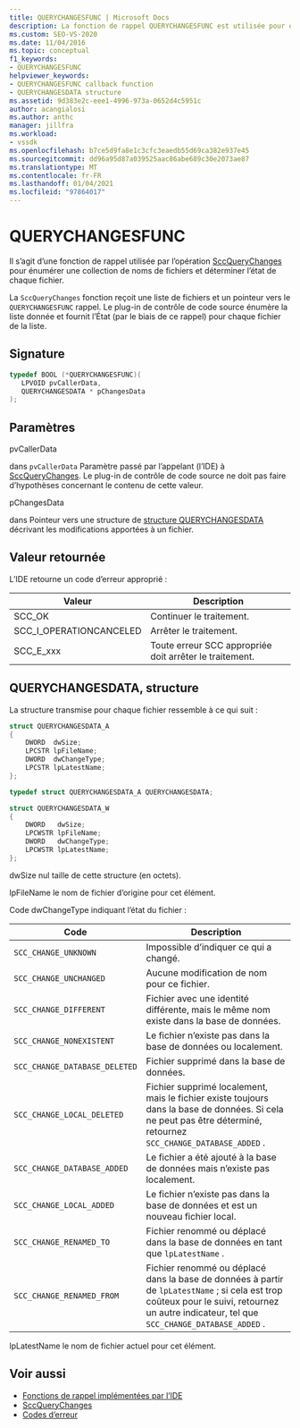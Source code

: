 ```yaml
---
title: QUERYCHANGESFUNC | Microsoft Docs
description: La fonction de rappel QUERYCHANGESFUNC est utilisée pour énumérer une collection de noms de fichiers et déterminer l’état de chaque fichier.
ms.custom: SEO-VS-2020
ms.date: 11/04/2016
ms.topic: conceptual
f1_keywords:
- QUERYCHANGESFUNC
helpviewer_keywords:
- QUERYCHANGESFUNC callback function
- QUERYCHANGESDATA structure
ms.assetid: 9d383e2c-eee1-4996-973a-0652d4c5951c
author: acangialosi
ms.author: anthc
manager: jillfra
ms.workload:
- vssdk
ms.openlocfilehash: b7ce5d9fa8e1c3cfc3eaedb55d69ca382e937e45
ms.sourcegitcommit: dd96a95d87a039525aac86abe689c30e2073ae87
ms.translationtype: MT
ms.contentlocale: fr-FR
ms.lasthandoff: 01/04/2021
ms.locfileid: "97864017"
---
```

# <a name="querychangesfunc"></a>QUERYCHANGESFUNC
Il s’agit d’une fonction de rappel utilisée par l’opération [SccQueryChanges](../extensibility/sccquerychanges-function.md) pour énumérer une collection de noms de fichiers et déterminer l’état de chaque fichier.

 La `SccQueryChanges` fonction reçoit une liste de fichiers et un pointeur vers le `QUERYCHANGESFUNC` rappel. Le plug-in de contrôle de code source énumère la liste donnée et fournit l’État (par le biais de ce rappel) pour chaque fichier de la liste.

## <a name="signature"></a>Signature

```cpp
typedef BOOL (*QUERYCHANGESFUNC)(
   LPVOID pvCallerData,
   QUERYCHANGESDATA * pChangesData
);
```

## <a name="parameters"></a>Paramètres
 pvCallerData

dans `pvCallerData` Paramètre passé par l’appelant (l’IDE) à [SccQueryChanges](../extensibility/sccquerychanges-function.md). Le plug-in de contrôle de code source ne doit pas faire d’hypothèses concernant le contenu de cette valeur.

 pChangesData

dans Pointeur vers une structure de [structure QUERYCHANGESDATA](#LinkQUERYCHANGESDATA) décrivant les modifications apportées à un fichier.

## <a name="return-value"></a>Valeur retournée
 L’IDE retourne un code d’erreur approprié :

|Valeur|Description|
|-----------|-----------------|
|SCC_OK|Continuer le traitement.|
|SCC_I_OPERATIONCANCELED|Arrêter le traitement.|
|SCC_E_xxx|Toute erreur SCC appropriée doit arrêter le traitement.|

## <a name="querychangesdata-structure"></a><a name="LinkQUERYCHANGESDATA"></a> QUERYCHANGESDATA, structure
 La structure transmise pour chaque fichier ressemble à ce qui suit :

```cpp
struct QUERYCHANGESDATA_A
{
    DWORD  dwSize;
    LPCSTR lpFileName;
    DWORD  dwChangeType;
    LPCSTR lpLatestName;
};

typedef struct QUERYCHANGESDATA_A QUERYCHANGESDATA;

struct QUERYCHANGESDATA_W
{
    DWORD   dwSize;
    LPCWSTR lpFileName;
    DWORD   dwChangeType;
    LPCWSTR lpLatestName;
};
```

 dwSize nul taille de cette structure (en octets).

 lpFileName le nom de fichier d’origine pour cet élément.

 Code dwChangeType indiquant l’état du fichier :

|Code|Description|
|----------|-----------------|
|`SCC_CHANGE_UNKNOWN`|Impossible d’indiquer ce qui a changé.|
|`SCC_CHANGE_UNCHANGED`|Aucune modification de nom pour ce fichier.|
|`SCC_CHANGE_DIFFERENT`|Fichier avec une identité différente, mais le même nom existe dans la base de données.|
|`SCC_CHANGE_NONEXISTENT`|Le fichier n’existe pas dans la base de données ou localement.|
|`SCC_CHANGE_DATABASE_DELETED`|Fichier supprimé dans la base de données.|
|`SCC_CHANGE_LOCAL_DELETED`|Fichier supprimé localement, mais le fichier existe toujours dans la base de données. Si cela ne peut pas être déterminé, retournez `SCC_CHANGE_DATABASE_ADDED` .|
|`SCC_CHANGE_DATABASE_ADDED`|Le fichier a été ajouté à la base de données mais n’existe pas localement.|
|`SCC_CHANGE_LOCAL_ADDED`|Le fichier n’existe pas dans la base de données et est un nouveau fichier local.|
|`SCC_CHANGE_RENAMED_TO`|Fichier renommé ou déplacé dans la base de données en tant que `lpLatestName` .|
|`SCC_CHANGE_RENAMED_FROM`|Fichier renommé ou déplacé dans la base de données à partir de `lpLatestName` ; si cela est trop coûteux pour le suivi, retournez un autre indicateur, tel que `SCC_CHANGE_DATABASE_ADDED` .|

 lpLatestName le nom de fichier actuel pour cet élément.

## <a name="see-also"></a>Voir aussi
- [Fonctions de rappel implémentées par l’IDE](../extensibility/callback-functions-implemented-by-the-ide.md)
- [SccQueryChanges](../extensibility/sccquerychanges-function.md)
- [Codes d’erreur](../extensibility/error-codes.md)
